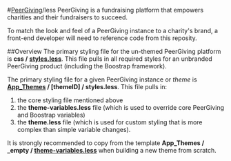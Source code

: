 #[PeerGiving](www.peergiving.com)/less
PeerGiving is a fundraising platform that empowers charities and their fundraisers to succeed. 

To match the look and feel of a PeerGiving instance to a charity's brand, a front-end developer will need to reference code from this reposity.

##Overview
The primary styling file for the un-themed PeerGiving platform is **css /** [**styles.less**](https://github.com/PeerGivingSolutions/themes/blob/master/css/styles.less). This file pulls in all required styles for an unbranded PeerGiving product (including the Boostrap framework).

The primary styling file for a given PeerGiving instance or *theme* is **[App_Themes](https://github.com/PeerGivingSolutions/themes/tree/master/App_Themes) / [themeID] / styles.less**. This file pulls in:

1. the core styling file mentioned above
2. the **theme-variables.less** file (which is used to override core PeerGiving and Boostrap variables)
3. the **theme.less** file (which is used for custom styling that is more complex than simple variable changes).

It is strongly recommended to copy from the template **App_Themes / _empty / [theme-variables.less](https://github.com/PeerGivingSolutions/themes/tree/master/App_Themes/_empty/theme-variables.less)** when building a new theme from scratch.


